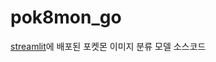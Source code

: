 # pok8mon_go
[streamlit](https://jihongleejihong-pok8mon-go-main-xze8cn.streamlitapp.com/)에 배포된 포켓몬 이미지 분류 모델 소스코드


